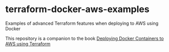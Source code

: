 # terraform-docker-aws-examples
Examples of advanced Terraform features when deploying to AWS using Docker

This repository is a companion to the book [Deploying Docker Containers to AWS using Terraform](https://www.amazon.com/Deploying-Docker-Containers-using-Terraform-ebook/dp/B08WG578L1/)

